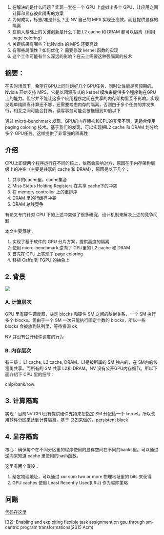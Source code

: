 1. 在解决的是什么问题？实现一套在一个 GPU 上虚拟出多个 GPU，让应用之间计算和显存彼此隔离的方案
2. 为何成功，标志/准是什么？比 NV 自己的 MPS 实现还高效，而且提供显存的隔离
3. 在前人基础上的关键创新是什么？把 L2 cache 和 DRAM 都可以隔离（利用 page coloring）
4. 关键结果有哪些？比Nvidia 的 MPS 还要高效
5. 有哪些局限性？如何优化？ 需要修改 kernel 函数的实现
6. 这个工作可能有什么深远的影响？在云上需要这种强隔离的技术

## 摘要：
在实时场景下，希望在GPU上同时跑好几个GPU任务，同时让性能是可预期的。Nvidia 开始支持 MPS，它是以闭源形式的 kernel 模块来提供多个程序跑在GPU上的能力。但它并不能让这多个应用程序之间在共享的内存架构里互不影响。实现发现单纯隔离计算还不够，还需要考虑内存的隔离，否则由于多个任务的并发执行，相互之间可能会打断，读写事务可能会被拖慢到10倍以下

通过 micro-benchmark 发现，GPU的内存架构和CPU的非常不同，更适合使用 paging coloring 技术。基于我们的发现，可以实现把L2 cache 和 DRAM 划分给多个 GPU任务。这样提供了非常强的隔离性

## 介绍

CPU上即使两个程序运行在不同的核上，依然会影响对方，原因在于内存架构层级上的冲突（主要是共享的 cache 和 DRAM），原因是以下几个：

1. 共享的cache里，cache集合
2. Miss Status Holding Registers 在共享 cache下的冲突
3. 在 memory controller 上的重排序
4. DRAM 里的行缓存冲突
5. DRAM 总线竞争

有论文专门针对 CPU 下的上述冲突做了很多研究，设计机制来解决上述的竞争问题

本文主要贡献：

1. 实现了基于软件的 GPU 分片方案，提供高度的隔离
2. 使用 micro-benchmark 逆向了 GPU里的 L2 cache 和 DRAM
3. 首先在 GPU 上实现了 page coloring
4. 移植 Caffe 到 FGPU 的抽象上

## 2. 背景

![](./imgs/simplified-gpu-arch.png)

### A. 计算层次
GPU 里有硬件调度器，决定 blocks 和硬件 SM 之间的映射关系，一个 SM 执行多个 blocks。但由于一个 SM 一次只能执行固定个数的 blocks，所以一些 blocks 会被放到队列里，等待资源 ok

NV 并没有公开硬件调度的行为
### B. 内存层次
有三级： L1 cache, L2 cache, DRAM。L1是被所属的 SM 独占的，在 SM内的线程里共享。而所有的 SM 共享 L2和 DRAM。NV 没有公开GPU内存细节。所以下面介绍下 CPU 里的细节：

chip/bank/row

## 3. 计算隔离

实现：目前NV GPU没有提供硬件支持来把指定 SM 分配给一个 kernel。所以使用软件分区来达到计算隔离。基于 [32]来做的，persistent block

## 4. 显存隔离
核心：确保每个在不同分区里的程序使用的显存空间在不同的banks里。可以通过逆向来知道 cache 里使用的hash函数。

这里有两个假设：

1. 给定物理地址，可以通过 xor sum two or more 物理地址里的 bits 来获得
2. GPU caches 使用 Least Recently Used(LRU) 作为驱除策略


## 问题


[代码在这里](https://github.com/sakjain92/Fractional-GPUs)

[32]: Enabling and exploiting flexible task assignment on gpu through sm-centric program transformations(2015 Acm)
